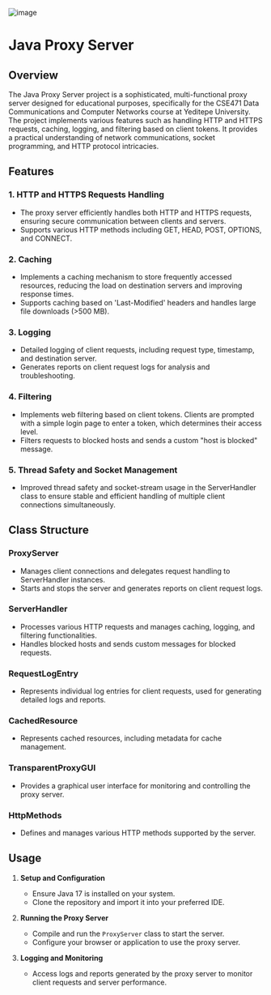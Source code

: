 ![image](https://github.com/Pegasushi30/Proxy-Project/assets/121224269/7cd1e025-7e9b-4865-9fbe-acb6eb93b405)

# Java Proxy Server

## Overview

The Java Proxy Server project is a sophisticated, multi-functional proxy server designed for educational purposes, specifically for the CSE471 Data Communications and Computer Networks course at Yeditepe University. The project implements various features such as handling HTTP and HTTPS requests, caching, logging, and filtering based on client tokens. It provides a practical understanding of network communications, socket programming, and HTTP protocol intricacies.

## Features

### 1. HTTP and HTTPS Requests Handling
- The proxy server efficiently handles both HTTP and HTTPS requests, ensuring secure communication between clients and servers.
- Supports various HTTP methods including GET, HEAD, POST, OPTIONS, and CONNECT.

### 2. Caching
- Implements a caching mechanism to store frequently accessed resources, reducing the load on destination servers and improving response times.
- Supports caching based on 'Last-Modified' headers and handles large file downloads (>500 MB).

### 3. Logging
- Detailed logging of client requests, including request type, timestamp, and destination server.
- Generates reports on client request logs for analysis and troubleshooting.

### 4. Filtering
- Implements web filtering based on client tokens. Clients are prompted with a simple login page to enter a token, which determines their access level.
- Filters requests to blocked hosts and sends a custom "host is blocked" message.

### 5. Thread Safety and Socket Management
- Improved thread safety and socket-stream usage in the ServerHandler class to ensure stable and efficient handling of multiple client connections simultaneously.

## Class Structure

### ProxyServer
- Manages client connections and delegates request handling to ServerHandler instances.
- Starts and stops the server and generates reports on client request logs.

### ServerHandler
- Processes various HTTP requests and manages caching, logging, and filtering functionalities.
- Handles blocked hosts and sends custom messages for blocked requests.

### RequestLogEntry
- Represents individual log entries for client requests, used for generating detailed logs and reports.

### CachedResource
- Represents cached resources, including metadata for cache management.

### TransparentProxyGUI
- Provides a graphical user interface for monitoring and controlling the proxy server.

### HttpMethods
- Defines and manages various HTTP methods supported by the server.

## Usage

1. **Setup and Configuration**
   - Ensure Java 17 is installed on your system.
   - Clone the repository and import it into your preferred IDE.

2. **Running the Proxy Server**
   - Compile and run the `ProxyServer` class to start the server.
   - Configure your browser or application to use the proxy server.

3. **Logging and Monitoring**
   - Access logs and reports generated by the proxy server to monitor client requests and server performance.
